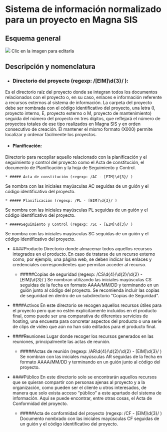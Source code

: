 # Sistema de información normalizado para un proyecto en Magna SIS


## Esquema general

[![](https://docs.google.com/drawings/d/1cWFzESKB95219659yr3Jx4KYYPJC-pm0JPzU88oEeoM/pub?w=962&h=450)](https://docs.google.com/drawings/d/1cWFzESKB95219659yr3Jx4KYYPJC-pm0JPzU88oEeoM/edit?usp=sharing)
Clic en la imagen para editarla

## Descripción y nomenclatura


* ### Directorio del proyecto (regexp: /[EIM]\d{3}/ ):
Es el directorio raíz del proyecto donde se integran todos los documentos relacionados con el proyecto o, en su caso, enlaces e información referente a recursos externos al sistema de información. La carpeta del proyecto debe ser nombrada con el código identificativo del proyecto, una letra (I, proyecto interno, E, proyecto externo o M, proyecto de mantenimiento) seguida del número del proyecto en tres dígitos, que reflejará el número de proyectos totales de ese tipo realizados en Magna SIS y en orden consecutivo de creación. El mantener el mismo formato (X000) permite localizar y ordenar fácilmente los proyectos.

  * #### Planificación:
Directorio para recopilar aquello relacionado con la planificación y el seguimiento y control del proyecto como el Acta de constitución, el documento de Planificación y la hoja de Seguimiento y Control.

    * ##### Acta de constitución (regexp: /AC - [EIM]\d{3}/ )
Se nombra con las iniciales mayúsculas AC seguidas de un guión y el código identificativo del proyecto.

    * ##### Planificación (regexp: /PL - [EIM]\d{3}/ )
Se nombra con las iniciales mayúsculas PL seguidas de un guión y el código identificativo del proyecto.

    * #####Seguimiento y Control (regexp: /SC - [EIM]\d{3}/ )
Se nombra con las iniciales mayúsculas SC seguidas de un guión y el código identificativo del proyecto.

  * ####Producto
Directorio donde almacenar todos aquellos recursos integrados en el producto. En caso de tratarse de un recurso externo como, por ejemplo, una página web, se deben indicar los enlaces y credenciales correspondientes que permitan acceder al recurso.

    * #####Copias de seguridad (regexp: /CS\d{4}/\d{2}/\d{2} - [EIM]\d{3}/ )
Se nombran utilizando las iniciales mayúsculas CS seguidas de la fecha en formato AAAA/MM/DD y terminando en un guión junto al código del proyecto. Se recomienda incluir las copias de seguridad en dentro de un subdirectorio "Copias de Seguridad".

  * ####Activos
En este directorio se recogen aquellos recursos útiles para el proyecto pero que no estén explícitamente incluidos en el producto final, como puede ser una comparativa de diferentes servicios de hosting, una encuesta para concretar aspectos del producto o una serie de clips de vídeo que aún no han sido editados para el producto final.

  * ####Reuniones
Lugar donde recoger los recursos generados en las reuniones, principalmente las actas de reunión.

    * #####Actas de reunión (regexp: /AR\d{4}/\d{2}/\d{2} - [EIM]\d{3}/ )
Se nombran con las iniciales mayúsculas AR seguidas de la fecha en formato AAAA/MM/DD y terminando en un guión junto al código del proyecto.

  * ####Público
En este directorio solo se encontrarán aquellos recursos que se quieran compartir con personas ajenas al proyecto y a la organización, como pueden ser el cliente u otros interesados, de manera que solo exista acceso “público” a este apartado del sistema de información. Aquí se puede encontrar, entre otras cosas, el Acta de Conformidad del proyecto.

    * #####Acta de conformidad del proyecto (regexp: /CF - [EIM]\d{3}/ )
Documento nombrado con las iniciales mayúsculas CF seguidas de un guión y el código identificativo del proyecto.







